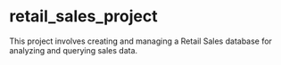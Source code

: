 # retail_sales_project
This project involves creating and managing a Retail Sales database for analyzing and querying sales data. 
